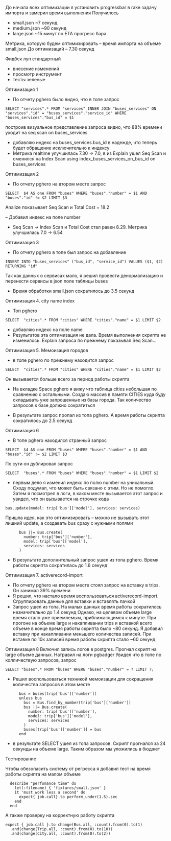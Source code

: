 До начала всех оптимизации я установить progressbar в rake задачу импорта и замерил время выполнения 
Получилось
- small.json ~7 секунд
- medium.json ~90 секунд
- large.json ~15 минут по ETA прогресс бара

Метрика, которую будем оптимизировать – время импорта на объеме small.json
До оптимизаций – 7.30 секунд

Фидбек луп стандартный
- внесение изменений
- просмотр инструмент
- тесты зеленые

Оптимизация 1

- По отчету pghero было видно, что в топе запрос
```
SELECT "services".* FROM "services" INNER JOIN "buses_services" ON "services"."id" = "buses_services"."service_id" WHERE "buses_services"."bus_id" = $1
```
построив визуальное представление запроса видно, что 88% времени уходит на seq scan on buses_services 

- добавляю индекс на buses_services.bus_id в надежде, что теперь будет обращение исключительно к индексу
- Метрика realtime улучшилась 7.30 -> 7.0, в из Explain ушел Seq Scan и сменился на Index Scan using index_buses_services_on_bus_id on buses_services 

Оптимизация 2

- По отчету pghero на втором месте запрос

```
SELECT  $4 AS one FROM "buses" WHERE "buses"."number" = $1 AND "buses"."id" != $2 LIMIT $3
```

Analize показывает Seq Scan и Total Cost = 18.2

– Добавил индекс на поле number
- Seq Scan -> Index Scan и Total Cost стал равен 8.29. Метрика улучшилась 7.0 -> 6.54

Оптимизация 3
- По отчету pghero в топе был запрос на добавление
```
INSERT INTO "buses_services" ("bus_id", "service_id") VALUES ($1, $2) RETURNING "id"
```
Так как данных о сервисах мало, я решил провести денормализацию и перенести сервисы в json поле таблицы buses

- Время обработки small.json сократилось до 3.5 секунд


Оптимизация 4. city name index
- Топ pghero
```
SELECT  "cities".* FROM "cities" WHERE "cities"."name" = $1 LIMIT $2

```
- добавляю индекс на поле name
- Результатов эта оптимизация не дала. Время выполнения скрипта не изменилось. Explain запроса по прежнему показывал Seq Scan...

Оптимизация 5. Мемоизация городов
- в топе pghero по прежнему находится запрос 
```
SELECT  "cities".* FROM "cities" WHERE "cities"."name" = $1 LIMIT $2
```
Он вызывается больше всего за период работы скрипта

- На вкладке Space pghero я вижу что таблица cities небольшая по сравнению с остальными. Создаю массив в памяти CITIES куда буду складывать уже запрошенные из базы города. Так количество запросов к базе должно сократиться

- В результате запрос пропал из топа pghero. А время работы скрипта сократилось до 2.5 секунд

Оптимизация 6

- В топе pghero находился странный запрос
```
SELECT  $4 AS one FROM "buses" WHERE "buses"."number" = $1 AND "buses"."id" != $2 LIMIT $3
```
По сути он дублировал запрос 
```
SELECT  "buses".* FROM "buses" WHERE "buses"."number" = $1 LIMIT $2
```

- первым дело я изменил индекс по полю number на уникальный. Сходу подумал, что может быть связано с этим. Но не помогло. Затем я посмотрел в логи, в каком месте вызывается этот запрос и увидел, что он вызывается на строчке кода 
```
bus.update(model: trip['bus']['model'], services: services)
```
Пришла идея, как это оптимизировать – можно не вызывать этот лишний update, а создавать bus сразу с нужными полями
```
      bus ||= Bus.create(
        number: trip['bus']['number'],
        model: trip['bus']['model'], 
        services: services
      )
```

- В результате дополнительный запрос ушел из топа pghero. Время работы скрипта сократилась до 1.6 секунд

Оптимизация 7. activerecord-import
- По отчету pghero на втором месте стоял запрос на вставку в trips. Он занимал 39% времени
- Я решил, что настало время воспользоваться activerecord-import. Сгруппировать данные для вставки и вставлять пачкой
- Запрос ушел из топа. На малых данных время работы сократилось незначительно до 1.4 секунд
Однако, на целевом объеме large время стало уже приемлемым, приближающимся к минуте. 
При прогоне на объеме large и накапливании trips и вставкой всего объеме в конце время работы скрипта было ~80 секунд. Я добавил вставку при накапливании меньшего количества записей. При вставке по 10к записей время работы скрипта стало ~60 секунд

Оптимизация 8
Включил запись логов в postgres. Прогнал скрипт на large объеме данных. Натравил на логи pgbadger
Увидел что в топе по колличествую запросов, запрос
```
SELECT "buses".* FROM "buses" WHERE "buses"."number" = ? LIMIT ?;
```

- Решил воспользоваться техникой мемоизации для сокращения количества запросов в этом месте
```
      bus = buses[trip['bus']['number']]
      unless bus
        bus = Bus.find_by_number(trip['bus']['number'])
        bus ||= Bus.create(
          number: trip['bus']['number'],
          model: trip['bus']['model'], 
          services: services
        )
        buses[trip['bus']['number']] = bus
      end
```

- в результате SELECT ушел из топа запросов. Скрипт прогнался за 24 секунды на объеме large. Таким образом мы уложились в бюджет

Тестирование

Чтобы обезопасить систему от регресса я добавил тест на время работы скрипта на малом объеме
```
  describe "perfomance time" do
    let(:filename) { 'fixtures/small.json' }
    it 'must work less a second' do
      expect{ job.call}.to perform_under(1.5).sec
    end
  end
```
А также проверку на корректную работу скрипта
```
expect { job.call }.to change(Bus.all, :count).from(0).to(1)
  .and(change(Trip.all, :count).from(0).to(10))
  .and(change(City.all, :count).from(0).to(2))
```

